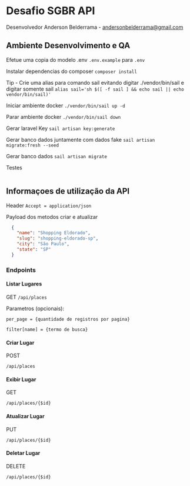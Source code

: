 # Desafio SGBR API

Desenvolvedor Anderson Belderrama - andersonbelderrama@gmail.com

## Ambiente Desenvolvimento e QA

Efetue uma copia do modelo .env
`.env.example` para `.env` 

Instalar dependencias do composer
```composer install```

Tip - Crie uma alias para comando sail evitando digitar ./vendor/bin/sail e digitar somente sail
```alias sail='sh $([ -f sail ] && echo sail || echo vendor/bin/sail)'```

Iniciar ambiente docker
```./vendor/bin/sail up -d```

Parar ambiente docker
```./vendor/bin/sail down```

Gerar laravel Key
```sail artisan key:generate```

Gerar banco dados juntamente com dados fake
```sail artisan migrate:fresh --seed```

Gerar banco dados
```sail artisan migrate```

Testes
```bash sail test

```


## Informaçoes de utilização da API
Header
`Accept = application/json`

Payload dos metodos criar e atualizar
```json
  {
    "name": "Shopping Eldorado",
    "slug": "shopping-eldorado-sp",
    "city": "São Paulo",
    "state": "SP"
  }

```

### Endpoints


#### Listar Lugares

GET
```/api/places```

Parametros (opcionais):

```per_page = {quantidade de registros por pagina}```

```filter[name] = {termo de busca}```



#### Criar Lugar

POST

```/api/places```



#### Exibir Lugar

GET

```/api/places/{$id}```



#### Atualizar Lugar

PUT

```/api/places/{$id}```



#### Deletar Lugar

DELETE

```/api/places/{$id}```

